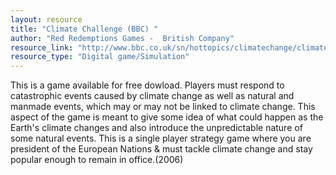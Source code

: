 ```yaml
---
layout: resource
title: "Climate Challenge (BBC) "
author: "Red Redemptions Games -  British Company"
resource_link: "http://www.bbc.co.uk/sn/hottopics/climatechange/climate_challenge/"
resource_type: "Digital game/Simulation"
---
```


This is a game available for free dowload.  Players must respond to catastrophic events caused by climate change as well as natural and manmade events, which may or may not be linked to climate change. This aspect of the game is meant to give some idea of what could happen as the Earth's climate changes and also introduce the unpredictable nature of some natural events.  This is a single player strategy game  where you are president of the European Nations & must tackle climate change and stay popular enough to remain in office.(2006)
